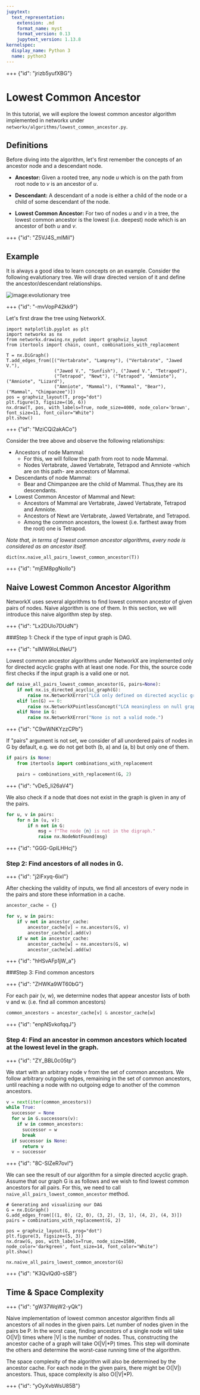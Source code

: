 ```yaml
---
jupytext:
  text_representation:
    extension: .md
    format_name: myst
    format_version: 0.13
    jupytext_version: 1.13.8
kernelspec:
  display_name: Python 3
  name: python3
---
```


+++ {"id": "jrizb5yufXBG"}

# Lowest Common Ancestor


In this tutorial, we will explore the lowest common ancestor algorithm implemented in networkx under `networkx/algorithms/lowest_common_ancestor.py`. 

## Definitions

Before diving into the algorithm, let's first remember the concepts of an ancestor node and a descendant node.

- **Ancestor:** 
Given a rooted tree, any node $u$ which is on the path from root node to $v$ is an ancestor of $u$. 

- **Descendant:**  A descendant of a node is either a child of the node or a child of some descendant of the node.
- **Lowest Common Ancestor:** For two of nodes $u$ and $v$ in a tree, the lowest common ancestor is the lowest (i.e. deepest) node which is an ancestor of both $u$ and $v$. 

+++ {"id": "Z5VJ4S_mlMiI"}

## Example

It is always a good idea to learn concepts on an example. Consider the following evalutionary tree. We will draw directed version of it and define the ancestor/descendant relationships.

![image:evolutionary tree](images/evolutionary_tree.png)

+++ {"id": "-mvVopP42kk9"}

Let's first draw the tree using NetworkX.

```{code-cell}
import matplotlib.pyplot as plt
import networkx as nx
from networkx.drawing.nx_pydot import graphviz_layout
from itertools import chain, count, combinations_with_replacement
```

```{code-cell}
T = nx.DiGraph()
T.add_edges_from([("Vertabrate", "Lamprey"), ("Vertabrate", "Jawed V."), 
                  ("Jawed V.", "Sunfish"), ("Jawed V.", "Tetrapod"), 
                  ("Tetrapod", "Newt"), ("Tetrapod", "Amniote"), ("Amniote", "Lizard"), 
                  ("Amniote", "Mammal"), ("Mammal", "Bear"), ("Mammal", "Chimpanzee")])
pos = graphviz_layout(T, prog="dot")
plt.figure(3, figsize=(16, 6))
nx.draw(T, pos, with_labels=True, node_size=4000, node_color='brown', font_size=11, font_color="White")
plt.show()
```

+++ {"id": "MziCQi2akACo"}

Consider the tree above and observe the following relationships:

- Ancestors of node Mammal:  
  - For this, we will follow the path from root to node Mammal.
  - Nodes Vertabrate, Jawed Vertabrate, Tetrapod and Amniote -which are on this path- are ancestors of Mammal.
- Descendants of node Mammal:
    - Bear and Chimpanzee are the child of Mammal. Thus,they are its descendants.
- Lowest Common Ancestor of Mammal and Newt:
  - Ancestors of Mammal are Vertabrate, Jawed Vertabrate, Tetrapod and Amniote.
  - Ancestors of Newt are Vertabrate, Jawed Vertabrate, and Tetrapod.
  - Among the common ancestors, the lowest (i.e. farthest away from the root) one is Tetrapod.


_Note that, in terms of lowest common ancestor algorithms, every node is considered as an ancestor itself._


```{code-cell}
dict(nx.naive_all_pairs_lowest_common_ancestor(T))
```

+++ {"id": "mjEM8pgNolIo"}

## Naive Lowest Common Ancestor Algorithm

NetworkX uses several algorithms to find lowest common ancestor of given pairs of nodes. Naive algorithm is one of them. In this section, we will introduce this naive algorithm step by step.

+++ {"id": "Lx2DUlo7DUdN"}

###Step 1: Check if the type of input graph is DAG.

+++ {"id": "sIMW9IoLtNeU"}

Lowest common ancestor algorithms under NetworkX are implemented only for directed acyclic graphs with at least one node. For this, the source code first checks if the input graph is a valid one or not.

```python
def naive_all_pairs_lowest_common_ancestor(G, pairs=None):
    if not nx.is_directed_acyclic_graph(G):
        raise nx.NetworkXError("LCA only defined on directed acyclic graphs.")
    elif len(G) == 0:
        raise nx.NetworkXPointlessConcept("LCA meaningless on null graphs.")
    elif None in G:
        raise nx.NetworkXError("None is not a valid node.")
```

+++ {"id": "C9wWNKYzzCPb"}

If "pairs" argument is not set, we consider of all unordered pairs of nodes in G by default, e.g. we do not get both (b, a) and (a, b) but only one of them.

```python
if pairs is None:
    from itertools import combinations_with_replacement

    pairs = combinations_with_replacement(G, 2)
```

+++ {"id": "vDe5_Ii26aV4"}

We also check if a node that does not exist in the graph is given in any of the pairs.

```python
for u, v in pairs:
    for n in (u, v):
        if n not in G:
            msg = f"The node {n} is not in the digraph."
            raise nx.NodeNotFound(msg)
```

+++ {"id": "GGG-GpILHHcj"}

### Step 2: Find ancestors of all nodes in G.

+++ {"id": "j2lFxyq-6ixI"}

After checking the validity of inputs, we find all ancestors of every node in the pairs and store these information in a cache.

```python
ancestor_cache = {}

for v, w in pairs:
    if v not in ancestor_cache:
        ancestor_cache[v] = nx.ancestors(G, v)
        ancestor_cache[v].add(v)
    if w not in ancestor_cache:
        ancestor_cache[w] = nx.ancestors(G, w)
        ancestor_cache[w].add(w)
```

+++ {"id": "hHSvAFp1jW_a"}

###Step 3: Find common ancestors

+++ {"id": "ZHWKa9WT60bG"}

For each pair (v, w), we determine nodes that appear ancestor lists of both v and w. (i.e. find all common ancestors)  

```python
common_ancestors = ancestor_cache[v] & ancestor_cache[w]
```

+++ {"id": "enpNSvkofqqJ"}

### Step 4: Find an ancestor in common ancestors which located at the lowest level in the graph.

+++ {"id": "ZY_BBL0c05tp"}

We start with an arbitrary node v from the set of common ancestors.  We follow arbitrary outgoing edges, remaining in the set of common ancestors, until reaching a node with no outgoing edge to another of the common ancestors.

```python
v = next(iter(common_ancestors))
while True:
  successor = None
  for w in G.successors(v):
    if w in common_ancestors:
      successor = w
      break
  if successor is None:
      return v
  v = successor
```

+++ {"id": "8C-SlZeR7ovl"}

We can see the result of our algorithm for a simple directed acyclic graph. Assume that our graph G is as follows and we wish to find lowest common ancestors for all pairs. For this, we need to call ```naive_all_pairs_lowest_common_ancestor```
method.


```{code-cell}
# Generating and visualizing our DAG
G = nx.DiGraph()
G.add_edges_from([(1, 0), (2, 0), (3, 2), (3, 1), (4, 2), (4, 3)])
pairs = combinations_with_replacement(G, 2)

pos = graphviz_layout(G, prog="dot")
plt.figure(3, figsize=(5, 3))
nx.draw(G, pos, with_labels=True, node_size=1500, node_color='darkgreen', font_size=14, font_color="White")
plt.show()
```

```{code-cell}
nx.naive_all_pairs_lowest_common_ancestor(G)
```

+++ {"id": "K3QvlQd0-sSB"}

## Time & Space Complexity

+++ {"id": "gW37WqW2-yQk"}

Naive implementation of lowest common ancestor algorithm finds all ancestors of all nodes in the given pairs. Let number of nodes given in the pairs be P. In the worst case, finding ancestors of a single node will take O(|V|) times where |V| is the number of nodes. Thus, constructing the ancestor cache of a graph will take O(|V|*P) times. This step will dominate the others and determine the worst-case running time of the algorithm.

The space complexity of the algorithm will also be determined by the ancestor cache.  For each node in the given pairs, there might be O(|V|) ancestors. Thus, space complexity is also O(|V|*P).

+++ {"id": "yOyXvbWsU85B"}

